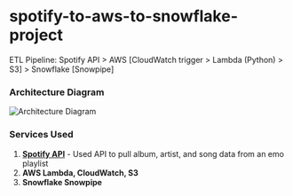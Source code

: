﻿# spotify-to-aws-to-snowflake-project

ETL Pipeline: Spotify API > AWS [CloudWatch trigger > Lambda (Python) > S3] > Snowflake [Snowpipe]

### Architecture Diagram

![Architecture Diagram](https://raw.githubusercontent.com/rokusho235/spotify-to-aws-to-snowpipe-project/main/aws-snowflakePipeline.png)

### Services Used

1.  [**Spotify API**](https://developer.spotify.com/documentation/web-api) - Used API to pull album, artist, and song data from an emo playlist
2.  **AWS Lambda, CloudWatch, S3**
3.  **Snowflake Snowpipe**
